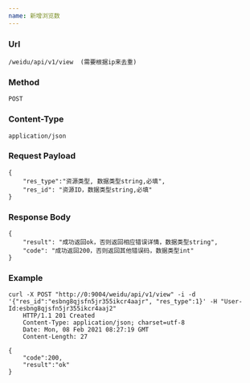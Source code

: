 ```yaml
---
name: 新增浏览数
---
```

    
### Url
    /weidu/api/v1/view  (需要根据ip来去重)
    
### Method
    POST

### Content-Type
    application/json    

### Request Payload
    {
        "res_type":"资源类型, 数据类型string,必填",
        "res_id": "资源ID，数据类型string,必填"
    }

### Response Body
    {
        "result": "成功返回ok，否则返回相应错误详情，数据类型string",
        "code": "成功返回200，否则返回其他错误码，数据类型int"
    }

### Example

    curl -X POST "http://0:9004/weidu/api/v1/view" -i -d '{"res_id":"esbng8qjsfn5jr355ikcr4aajr", "res_type":1}' -H "User-Id:esbng8qjsfn5jr355ikcr4aaj2"
        HTTP/1.1 201 Created
        Content-Type: application/json; charset=utf-8
        Date: Mon, 08 Feb 2021 08:27:19 GMT
        Content-Length: 27

    {
        "code":200,
        "result":"ok"
    }
 


